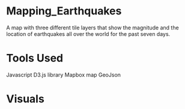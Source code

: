 # Mapping_Earthquakes
A map with three different tile layers that show the magnitude and the location of earthquakes all over the world for the past seven days.

# Tools Used
Javascript
D3.js library
Mapbox map
GeoJson

# Visuals
